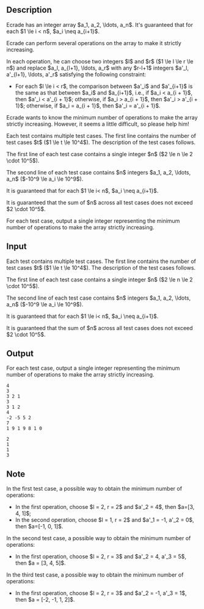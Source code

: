 ## Description

<div><p>Ecrade has an integer array $a_1, a_2, \ldots, a_n$. It's guaranteed that for each $1 \le i &lt; n$, $a_i \neq a_{i+1}$.</p><p>Ecrade can perform several operations on the array to make it strictly increasing.</p><p>In each operation, he can choose two integers $l$ and $r$ ($1 \le l \le r \le n$) and replace $a_l, a_{l+1}, \ldots, a_r$ with any $r-l+1$ integers $a'_l, a'_{l+1}, \ldots, a'_r$ satisfying the following constraint:</p><ul> <li> For each $l \le i &lt; r$, the comparison between $a'_i$ and $a'_{i+1}$ is the same as that between $a_i$ and $a_{i+1}$, i.e., if $a_i &lt; a_{i + 1}$, then $a'_i &lt; a'_{i + 1}$; otherwise, if $a_i &gt; a_{i + 1}$, then $a'_i &gt; a'_{i + 1}$; otherwise, if $a_i = a_{i + 1}$, then $a'_i = a'_{i + 1}$. </li></ul><p>Ecrade wants to know the minimum number of operations to make the array strictly increasing. However, it seems a little difficult, so please help him!</p></div><div class="input-specification"><p>Each test contains multiple test cases. The first line contains the number of test cases $t$ ($1 \le t \le 10^4$). The description of the test cases follows. </p><p>The first line of each test case contains a single integer $n$ ($2 \le n \le 2 \cdot 10^5$).</p><p>The second line of each test case contains $n$ integers $a_1, a_2, \ldots, a_n$ ($-10^9 \le a_i \le 10^9$).</p><p>It is guaranteed that for each $1 \le i&lt; n$, $a_i \neq a_{i+1}$.</p><p>It is guaranteed that the sum of $n$ across all test cases does not exceed $2 \cdot 10^5$.</p></div><div class="output-specification"><p>For each test case, output a single integer representing the minimum number of operations to make the array strictly increasing.</p></div>

## Input

<p>Each test contains multiple test cases. The first line contains the number of test cases $t$ ($1 \le t \le 10^4$). The description of the test cases follows. </p><p>The first line of each test case contains a single integer $n$ ($2 \le n \le 2 \cdot 10^5$).</p><p>The second line of each test case contains $n$ integers $a_1, a_2, \ldots, a_n$ ($-10^9 \le a_i \le 10^9$).</p><p>It is guaranteed that for each $1 \le i&lt; n$, $a_i \neq a_{i+1}$.</p><p>It is guaranteed that the sum of $n$ across all test cases does not exceed $2 \cdot 10^5$.</p>

## Output

<p>For each test case, output a single integer representing the minimum number of operations to make the array strictly increasing.</p>





```input1|2,3,6,7
4
3
3 2 1
3
3 1 2
4
-2 -5 5 2
7
1 9 1 9 8 1 0
```




```output1
2
1
1
3
```



## Note

<p>In the first test case, a possible way to obtain the minimum number of operations:</p><ul> <li> In the first operation, choose $l = 2, r = 2$ and $a'_2 = 4$, then $a=[3, 4, 1]$; </li><li> In the second operation, choose $l = 1, r = 2$ and $a'_1 = -1, a'_2 = 0$, then $a=[-1, 0, 1]$. </li></ul><p>In the second test case, a possible way to obtain the minimum number of operations:</p><ul> <li> In the first operation, choose $l = 2, r = 3$ and $a'_2 = 4, a'_3 = 5$, then $a = [3, 4, 5]$. </li></ul><p>In the third test case, a possible way to obtain the minimum number of operations:</p><ul> <li> In the first operation, choose $l = 2, r = 3$ and $a'_2 = -1, a'_3 = 1$, then $a = [-2, -1, 1, 2]$. </li></ul>
